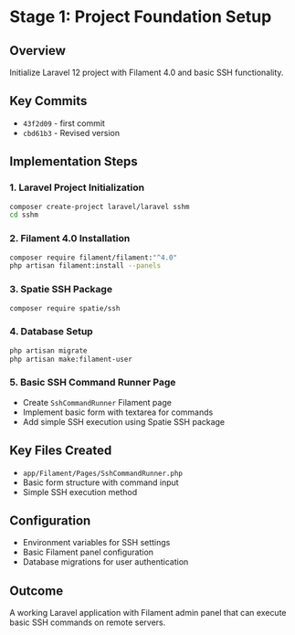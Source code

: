 # Stage 1: Project Foundation Setup

## Overview
Initialize Laravel 12 project with Filament 4.0 and basic SSH functionality.

## Key Commits
- `43f2d09` - first commit
- `cbd61b3` - Revised version

## Implementation Steps

### 1. Laravel Project Initialization
```bash
composer create-project laravel/laravel sshm
cd sshm
```

### 2. Filament 4.0 Installation
```bash
composer require filament/filament:"^4.0"
php artisan filament:install --panels
```

### 3. Spatie SSH Package
```bash
composer require spatie/ssh
```

### 4. Database Setup
```bash
php artisan migrate
php artisan make:filament-user
```

### 5. Basic SSH Command Runner Page
- Create `SshCommandRunner` Filament page
- Implement basic form with textarea for commands
- Add simple SSH execution using Spatie SSH package

## Key Files Created
- `app/Filament/Pages/SshCommandRunner.php`
- Basic form structure with command input
- Simple SSH execution method

## Configuration
- Environment variables for SSH settings
- Basic Filament panel configuration
- Database migrations for user authentication

## Outcome
A working Laravel application with Filament admin panel that can execute basic SSH commands on remote servers.
